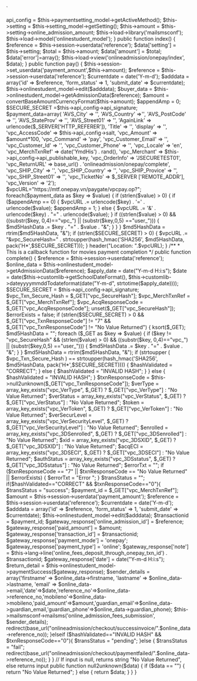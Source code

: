  `
 <?php

if (!defined('BASEPATH'))
    exit('No direct script access allowed');

class Onepay extends OnlineAdmission_Controller
{

    public $api_config = "";
    public $amount = 0;

    function __construct() {
        parent::__construct();
        $this->api_config = $this->paymentsetting_model->getActiveMethod();
        $this->setting = $this->setting_model->getSetting();
        $this->amount = $this->setting->online_admission_amount;
        $this->load->library('mailsmsconf');
        $this->load->model('onlinestudent_model');
    } 
  
    public function index() {

        $reference = $this->session->userdata('reference');
        $data['setting'] = $this->setting;
        $total = $this->amount;
        $data['amount'] = $total;
        $data['error']=array();
        $this->load->view('onlineadmission/onepay/index', $data);
    } 
  
    
    public function pay()
    {
        $this->session->set_userdata('payment_amount',$this->amount);        
        $reference = $this->session->userdata('reference');
        
        $currentdate = date('Y-m-d');
        $adddata = array('id' => $reference, 'form_status' => 1, 'submit_date' => $currentdate);
        $this->onlinestudent_model->edit($adddata);
        
        $buyer_data = $this->onlinestudent_model->getAdmissionData($reference);
       
        $amount        = convertBaseAmountCurrencyFormat($this->amount);
        $appendAmp = 0;
        $SECURE_SECRET =$this->api_config->api_signature;
        $payment_data=array(
        'AVS_City' => '',
        'AVS_Country' =>'',
        'AVS_PostCode' => '',
        'AVS_StateProv' => '',
        'AVS_Street01' => '',
        'AgainLink' => urlencode($_SERVER['HTTP_REFERER']),
        'Title' => '',
        'display' => '',
        'vpc_AccessCode' => $this->api_config->salt,
        'vpc_Amount' => $amount*100,
        'vpc_Command' => 'pay',
        'vpc_Customer_Email' => '',
        'vpc_Customer_Id' => '',
        'vpc_Customer_Phone' => '',
        'vpc_Locale' => 'en',
        'vpc_MerchTxnRef' => date('YmdHis') . rand(),
        'vpc_Merchant' => $this->api_config->api_publishable_key,
        'vpc_OrderInfo' => 'JSECURETEST01',
        'vpc_ReturnURL' => base_url() . 'onlineadmission/onepay/complete',
        'vpc_SHIP_City' => '',
        'vpc_SHIP_Country' => '',
        'vpc_SHIP_Provice' => '',
        'vpc_SHIP_Street01' => '',
        'vpc_TicketNo' => $_SERVER ['REMOTE_ADDR'],
        'vpc_Version' => '2');
        $vpcURL="https://mtf.onepay.vn/paygate/vpcpay.op?";
        foreach($payment_data as $key => $value) {
            if (strlen($value) > 0) {
                if ($appendAmp == 0) {
                    $vpcURL .= urlencode($key) . '=' . urlencode($value);
                    $appendAmp = 1;
                } else {
                    $vpcURL .= '&' . urlencode($key) . "=" . urlencode($value);
                }

                if ((strlen($value) > 0) && ((substr($key, 0,4)=="vpc_") || (substr($key,0,5) =="user_"))) {
                    $md5HashData .= $key . "=" . $value . "&";
                }
            }
        }

        $md5HashData = rtrim($md5HashData, "&");

        if (strlen($SECURE_SECRET) > 0) {
            $vpcURL .= "&vpc_SecureHash=" . strtoupper(hash_hmac('SHA256', $md5HashData, pack('H*',$SECURE_SECRET)));
        }

        header("Location: ".$vpcURL);
        }
    

    /**
     * This is a callback function for movies payment completion
     */
    public function complete()
    {
        $reference  = $this->session->userdata('reference');
        $online_data = $this->onlinestudent_model->getAdmissionData($reference);
        $apply_date = date("Y-m-d H:i:s");
        
        $date         = date($this->customlib->getSchoolDateFormat(), $this->customlib->dateyyyymmddTodateformat(date("Y-m-d", strtotime($apply_date))));		
		
		$SECURE_SECRET = $this->api_config->api_signature;
$vpc_Txn_Secure_Hash = $_GET["vpc_SecureHash"];
$vpc_MerchTxnRef = $_GET["vpc_MerchTxnRef"];
$vpc_AcqResponseCode = $_GET["vpc_AcqResponseCode"];
unset($_GET["vpc_SecureHash"]);
$errorExists = false;
if (strlen($SECURE_SECRET) > 0 && $_GET["vpc_TxnResponseCode"] != "7" && $_GET["vpc_TxnResponseCode"] != "No Value Returned") {
    ksort($_GET);
    $md5HashData = "";
    foreach ($_GET as $key => $value) {
        if ($key != "vpc_SecureHash" && (strlen($value) > 0) && ((substr($key, 0,4)=="vpc_") || (substr($key,0,5) =="user_"))) {
            $md5HashData .= $key . "=" . $value . "&";
        }
    }

    $md5HashData = rtrim($md5HashData, "&");
    if (strtoupper ( $vpc_Txn_Secure_Hash ) == strtoupper(hash_hmac('SHA256', $md5HashData, pack('H*',$SECURE_SECRET)))) {
        $hashValidated = "CORRECT";
    } else {
        $hashValidated = "INVALID HASH";
    }
} else {

    $hashValidated = "INVALID HASH";
}

$txnResponseCode = $this->null2unknown($_GET["vpc_TxnResponseCode"]);

$verType = array_key_exists("vpc_VerType", $_GET) ? $_GET["vpc_VerType"] : "No Value Returned";
$verStatus = array_key_exists("vpc_VerStatus", $_GET) ? $_GET["vpc_VerStatus"] : "No Value Returned";
$token = array_key_exists("vpc_VerToken", $_GET) ? $_GET["vpc_VerToken"] : "No Value Returned";
$verSecurLevel = array_key_exists("vpc_VerSecurityLevel", $_GET) ? $_GET["vpc_VerSecurityLevel"] : "No Value Returned";
$enrolled = array_key_exists("vpc_3DSenrolled", $_GET) ? $_GET["vpc_3DSenrolled"] : "No Value Returned";
$xid = array_key_exists("vpc_3DSXID", $_GET) ? $_GET["vpc_3DSXID"] : "No Value Returned";
$acqECI = array_key_exists("vpc_3DSECI", $_GET) ? $_GET["vpc_3DSECI"] : "No Value Returned";
$authStatus = array_key_exists("vpc_3DSstatus", $_GET) ? $_GET["vpc_3DSstatus"] : "No Value Returned";

$errorTxt = "";

if ($txnResponseCode == "7" || $txnResponseCode == "No Value Returned" || $errorExists) {
    $errorTxt = "Error ";
}

$transStatus = "";
if($hashValidated=="CORRECT" && $txnResponseCode=="0"){
    $transStatus = "success";            
                    
            $payment_id = $_GET["vpc_MerchTxnRef"];
            $amount = $this->session->userdata('payment_amount');
            $reference  = $this->session->userdata('reference');
            
            $currentdate = date('Y-m-d');
            $adddata = array('id' => $reference, 'form_status' => 1, 'submit_date' => $currentdate);
            $this->onlinestudent_model->edit($adddata);
            
            $transactionid             = $payment_id;
            $gateway_response['online_admission_id']   = $reference;
            $gateway_response['paid_amount']    = $amount;
            $gateway_response['transaction_id'] = $transactionid;
            $gateway_response['payment_mode']   = 'onepay';
            $gateway_response['payment_type']   = 'online';
            $gateway_response['note']           = $this->lang->line('online_fees_deposit_through_onepay_txn_id') . $transactionid;
            $gateway_response['date']           = date("Y-m-d H:i:s");
            $return_detail                      = $this->onlinestudent_model->paymentSuccess($gateway_response);
            
            $sender_details = array('firstname' => $online_data->firstname, 'lastname' => $online_data->lastname, 'email' => $online_data->email,'date'=>$date,'reference_no'=>$online_data->reference_no,'mobileno'=>$online_data->mobileno,'paid_amount'=>$amount,'guardian_email'=>$online_data->guardian_email,'guardian_phone'=>$online_data->guardian_phone);
            $this->mailsmsconf->mailsms('online_admission_fees_submission', $sender_details);
            redirect(base_url("onlineadmission/checkout/successinvoice/".$online_data->reference_no));
            }elseif ($hashValidated=="INVALID HASH" && $txnResponseCode=="0"){
                $transStatus = "pending";
            }else {
                $transStatus = "fail";
               redirect(base_url("onlineadmission/checkout/paymentfailed/".$online_data->reference_no));
            }
    }

// If input is null, returns string "No Value Returned", else returns input
public function null2unknown($data)
{
    if ($data == "") {
        return "No Value Returned";
    } else {
        return $data;
    }
}
}
